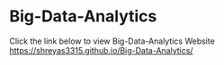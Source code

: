 # Big-Data-Analytics

Click the link below to view Big-Data-Analytics Website
https://shreyas3315.github.io/Big-Data-Analytics/
